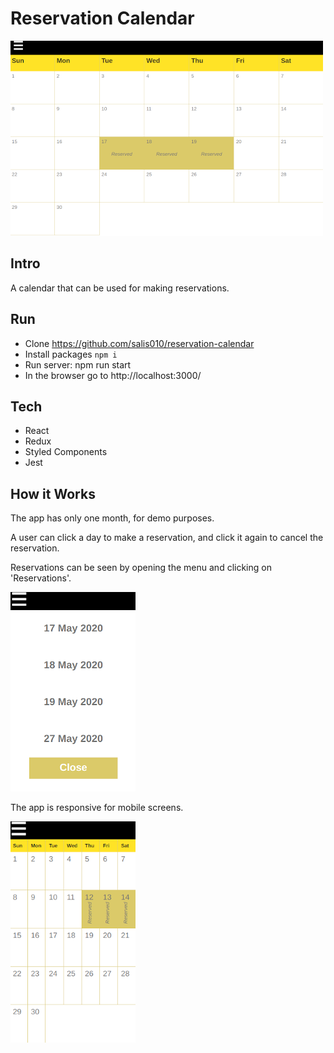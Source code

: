 # Reservation Calendar

![](src/images/home.png)

## Intro

A calendar that can be used for making reservations.

## Run

- Clone https://github.com/salis010/reservation-calendar
- Install packages `npm i`
- Run server: npm run start
- In the browser go to http://localhost:3000/

## Tech

- React
- Redux
- Styled Components
- Jest

## How it Works

The app has only one month, for demo purposes.

A user can click a day to make a reservation, and click it again to cancel the reservation.

Reservations can be seen by opening the menu and clicking on 'Reservations'.

![](src/images/reservations.png)

The app is responsive for mobile screens.

![](src/images/mobile.png)
